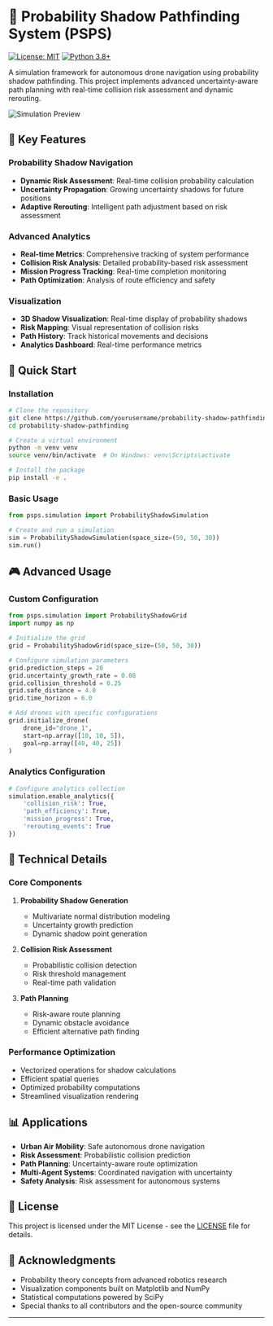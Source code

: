 # 🚁 Probability Shadow Pathfinding System (PSPS)

[![License: MIT](https://img.shields.io/badge/License-MIT-yellow.svg)](https://opensource.org/licenses/MIT)
[![Python 3.8+](https://img.shields.io/badge/python-3.8+-blue.svg)](https://www.python.org/downloads/)

A simulation framework for autonomous drone navigation using probability shadow pathfinding. This project implements advanced uncertainty-aware path planning with real-time collision risk assessment and dynamic rerouting.

![Simulation Preview](simulation.gif)

## 🌟 Key Features

### Probability Shadow Navigation
- **Dynamic Risk Assessment**: Real-time collision probability calculation
- **Uncertainty Propagation**: Growing uncertainty shadows for future positions
- **Adaptive Rerouting**: Intelligent path adjustment based on risk assessment

### Advanced Analytics
- **Real-time Metrics**: Comprehensive tracking of system performance
- **Collision Risk Analysis**: Detailed probability-based risk assessment
- **Mission Progress Tracking**: Real-time completion monitoring
- **Path Optimization**: Analysis of route efficiency and safety

### Visualization
- **3D Shadow Visualization**: Real-time display of probability shadows
- **Risk Mapping**: Visual representation of collision risks
- **Path History**: Track historical movements and decisions
- **Analytics Dashboard**: Real-time performance metrics

## 🚀 Quick Start

### Installation

```bash
# Clone the repository
git clone https://github.com/yourusername/probability-shadow-pathfinding.git
cd probability-shadow-pathfinding

# Create a virtual environment
python -m venv venv
source venv/bin/activate  # On Windows: venv\Scripts\activate

# Install the package
pip install -e .
```

### Basic Usage

```python
from psps.simulation import ProbabilityShadowSimulation

# Create and run a simulation
sim = ProbabilityShadowSimulation(space_size=(50, 50, 30))
sim.run()
```

## 🎮 Advanced Usage

### Custom Configuration

```python
from psps.simulation import ProbabilityShadowGrid
import numpy as np

# Initialize the grid
grid = ProbabilityShadowGrid(space_size=(50, 50, 30))

# Configure simulation parameters
grid.prediction_steps = 20
grid.uncertainty_growth_rate = 0.08
grid.collision_threshold = 0.25
grid.safe_distance = 4.0
grid.time_horizon = 6.0

# Add drones with specific configurations
grid.initialize_drone(
    drone_id="drone_1",
    start=np.array([10, 10, 5]),
    goal=np.array([40, 40, 25])
)
```

### Analytics Configuration

```python
# Configure analytics collection
simulation.enable_analytics({
    'collision_risk': True,
    'path_efficiency': True,
    'mission_progress': True,
    'rerouting_events': True
})
```

## 🔧 Technical Details

### Core Components

1. **Probability Shadow Generation**
   - Multivariate normal distribution modeling
   - Uncertainty growth prediction
   - Dynamic shadow point generation

2. **Collision Risk Assessment**
   - Probabilistic collision detection
   - Risk threshold management
   - Real-time path validation

3. **Path Planning**
   - Risk-aware route planning
   - Dynamic obstacle avoidance
   - Efficient alternative path finding

### Performance Optimization

- Vectorized operations for shadow calculations
- Efficient spatial queries
- Optimized probability computations
- Streamlined visualization rendering

## 📊 Applications

- **Urban Air Mobility**: Safe autonomous drone navigation
- **Risk Assessment**: Probabilistic collision prediction
- **Path Planning**: Uncertainty-aware route optimization
- **Multi-Agent Systems**: Coordinated navigation with uncertainty
- **Safety Analysis**: Risk assessment for autonomous systems

## 📄 License

This project is licensed under the MIT License - see the [LICENSE](LICENSE) file for details.

## 🙏 Acknowledgments

- Probability theory concepts from advanced robotics research
- Visualization components built on Matplotlib and NumPy
- Statistical computations powered by SciPy
- Special thanks to all contributors and the open-source community

---